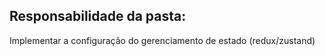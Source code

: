 <h2>Responsabilidade da pasta:</h2>
Implementar a configuração do gerenciamento de estado (redux/zustand)
